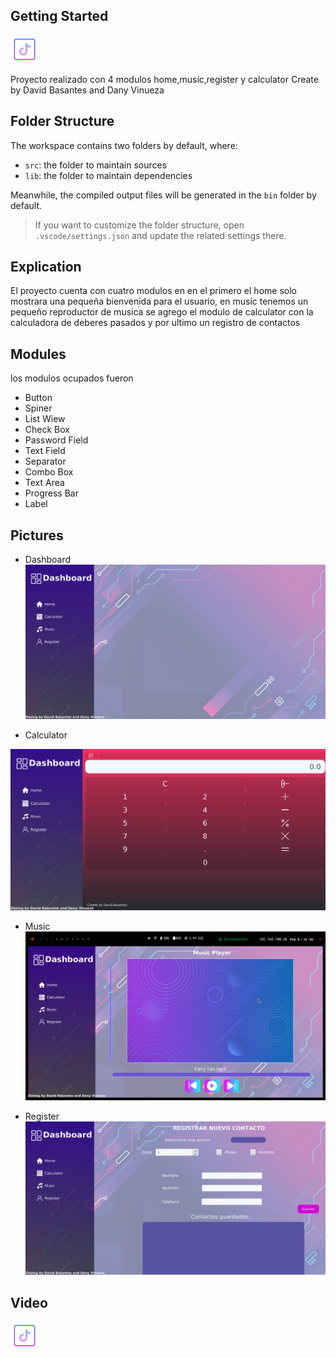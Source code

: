 ## Getting Started
<a href='https://vm.tiktok.com/ZMY2sQyxD/'><img alt="twitch" title= "Twitch" src="https://raw.githubusercontent.com/DAVIDS2405/DAVIDS2405/main/assets/Tiktok.png" height='45px'/></a>

Proyecto realizado con 4 modulos home,music,register y calculator
Create by David Basantes and Dany Vinueza

## Folder Structure

The workspace contains two folders by default, where:

- `src`: the folder to maintain sources
- `lib`: the folder to maintain dependencies

Meanwhile, the compiled output files will be generated in the `bin` folder by default.

> If you want to customize the folder structure, open `.vscode/settings.json` and update the related settings there.

## Explication
El proyecto cuenta con cuatro modulos en en el primero el home solo mostrara una pequeña bienvenida para el usuario, en music tenemos un pequeño reproductor de musica se agrego el modulo de calculator con la calculadora de deberes pasados y por ultimo un registro de contactos

## Modules
los modulos ocupados fueron
- Button
- Spiner
- List Wiew
- Check Box
- Password Field
- Text Field
- Separator
- Combo Box
- Text Area
- Progress Bar
- Label

## Pictures

- Dashboard
 ![Calculator](/src/assets/image/Dashboard-Print.png)

- Calculator

 ![Calculator](/src/assets/image/Calculator-Print.png)

- Music
 ![Music](/src/assets/image/Music-Print.png)

- Register
![Music](/src/assets/image/Register-Print.png)
## Video
<a href='https://vm.tiktok.com/ZMY2sQyxD/'><img alt="twitch" title= "Twitch" src="https://raw.githubusercontent.com/DAVIDS2405/DAVIDS2405/main/assets/Tiktok.png" height='45px'/></a>